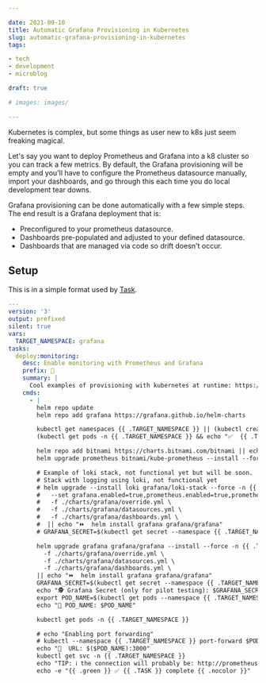 ```yaml
---

date: 2021-09-10
title: Automatic Grafana Provisioning in Kubernetes
slug: automatic-grafana-provisioning-in-kubernetes
tags:

- tech
- development
- microblog

draft: true

# images: images/

---
```


Kubernetes is complex, but some things as user new to k8s just seem freaking magical.

Let's say you want to deploy Prometheus and Grafana into a k8 cluster so you can track a few metrics.
By default, the Grafana provisioning will be empty and you'll have to configure the Prometheus datasource manually, import your dashboards, and go through this each time you do local development tear downs.

Grafana provisioning can be done automatically with a few simple steps.
The end result is a Grafana deployment that is:

- Preconfigured to your prometheus datasource.
- Dashboards pre-populated and adjusted to your defined datasource.
- Dashboards that are managed via code so drift doesn't occur.

## Setup

This is in a simple format used by [Task](https://taskfile.dev/#/).

```yaml
---
version: '3'
output: prefixed
silent: true
vars:
  TARGET_NAMESPACE: grafana
tasks:
  deploy:monitoring:
    desc: Enable monitoring with Prometheus and Grafana
    prefix: 🚀
    summary: |
      Cool examples of provisioning with kubernetes at runtime: https://github.com/gurpreet0610/Deploy-Prometheus-Grafana-on-Kubernetes/blob/master/Grafana/grafana-datasource-config.yaml
    cmds:
      - |
        helm repo update
        helm repo add grafana https://grafana.github.io/helm-charts

        kubectl get namespaces {{ .TARGET_NAMESPACE }} || (kubectl create namespace {{ .TARGET_NAMESPACE }}  && echo "created {{ .TARGET_NAMESPACE }} namespace")
        (kubectl get pods -n {{ .TARGET_NAMESPACE }} && echo "✅  {{ .TARGET_NAMESPACE }} exists") || kubectl create namespace {{ .TARGET_NAMESPACE }}

        helm repo add bitnami https://charts.bitnami.com/bitnami || echo "⏩  helm repo add prometheus-operator"
        helm upgrade prometheus bitnami/kube-prometheus --install --force -n {{ .TARGET_NAMESPACE }} -f ./charts/prometheus/override.yml || echo "⏩  prom already installed"

        # Example of loki stack, not functional yet but will be soon.
        # Stack with logging using loki, not functional yet
        # helm upgrade --install loki grafana/loki-stack --force -n {{ .TARGET_NAMESPACE }} \
        #   --set grafana.enabled=true,prometheus.enabled=true,prometheus.alertmanager.persistentVolume.enabled=false,prometheus.server.persistentVolume.enabled=false \
        #   -f ./charts/grafana/override.yml \
        #   -f ./charts/grafana/datasources.yml \
        #   -f ./charts/grafana/dashboards.yml \
        #  || echo "⏩  helm install grafana grafana/grafana"
        # GRAFANA_SECRET=$(kubectl get secret --namespace {{ .TARGET_NAMESPACE }} loki-grafana -o jsonpath="{.data.admin-password}" | base64 --decode)

        helm upgrade grafana grafana/grafana --install --force -n {{ .TARGET_NAMESPACE }}  \
          -f ./charts/grafana/override.yml \
          -f ./charts/grafana/datasources.yml \
          -f ./charts/grafana/dashboards.yml \
        || echo "⏩  helm install grafana grafana/grafana"
        GRAFANA_SECRET=$(kubectl get secret --namespace {{ .TARGET_NAMESPACE }} grafana -o jsonpath="{.data.admin-password}" | base64 --decode)
        echo "🕵️ Grafana Secret (only for pilot testing): $GRAFANA_SECRET"
        export POD_NAME=$(kubectl get pods --namespace {{ .TARGET_NAMESPACE }} -l "app.kubernetes.io/name=grafana,app.kubernetes.io/instance=grafana" -o jsonpath="{.items[0].metadata.name}")
        echo "🔌 POD_NAME: $POD_NAME"

        kubectl get pods -n {{ .TARGET_NAMESPACE }}

        # echo "Enabling port forwarding"
        # kubectl --namespace {{ .TARGET_NAMESPACE }} port-forward $POD_NAME 3000
        echo "🔌  URL: $($POD_NAME):3000"
        kubectl get svc -n {{ .TARGET_NAMESPACE }}
        echo "TIP: ℹ the connection will probably be: http://prometheus-kube-prometheus-prometheus.{{ .TARGET_NAMESPACE }}:9090 in grafana"
        echo -e "{{ .green }} ✅ {{ .TASK }} complete {{ .nocolor }}"

```
